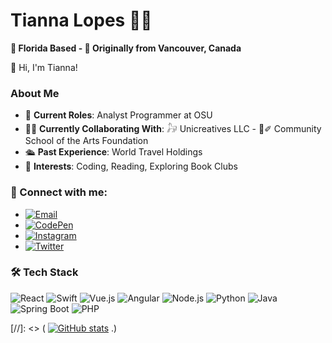 # Tianna Lopes 🌴🍁

**🌴 Florida Based - 🍁 Originally from Vancouver, Canada**

👋 Hi, I'm Tianna!

### About Me
- 🏢 **Current Roles**: Analyst Programmer at OSU
- 🤝🏼 **Currently Collaborating With**:  𓃗 Unicreatives LLC - 📓✐ Community School of the Arts Foundation
- 🛳 **Past Experience**: World Travel Holdings
- 📖 **Interests**: Coding, Reading, Exploring Book Clubs

### 🤝 Connect with me:
- [![Email](https://img.shields.io/badge/Email-D14836?style=for-the-badge&logo=gmail&logoColor=white)](mailto:tiannaalinalopes@gmail.com)
- [![CodePen](https://img.shields.io/badge/CodePen-000000?style=for-the-badge&logo=codepen&logoColor=white)](https://codepen.io/tiannalopes)
- [![Instagram](https://img.shields.io/badge/Instagram-E4405F?style=for-the-badge&logo=instagram&logoColor=white)](https://www.instagram.com/tiannalopes_/)
- [![Twitter](https://img.shields.io/badge/Twitter-1DA1F2?style=for-the-badge&logo=twitter&logoColor=white)](https://twitter.com/LopesTianna)

### 🛠 Tech Stack
![React](https://img.shields.io/badge/React-20232A?style=for-the-badge&logo=react&logoColor=61DAFB)
 ![Swift](https://img.shields.io/badge/Swift-FA7343?style=for-the-badge&logo=swift&logoColor=white)
 ![Vue.js](https://img.shields.io/badge/Vue.js-35495E?style=for-the-badge&logo=vue.js&logoColor=4FC08D)
 ![Angular](https://img.shields.io/badge/Angular-DD0031?style=for-the-badge&logo=angular&logoColor=white)
 ![Node.js](https://img.shields.io/badge/Node.js-43853D?style=for-the-badge&logo=node-dot-js&logoColor=white)
 ![Python](https://img.shields.io/badge/Python-3776AB?style=for-the-badge&logo=python&logoColor=white)
 ![Java](https://img.shields.io/badge/Java-007396?style=for-the-badge&logo=java&logoColor=white)
 ![Spring Boot](https://img.shields.io/badge/Spring_Boot-6DB33F?style=for-the-badge&logo=spring-boot&logoColor=white)
 ![PHP](https://img.shields.io/badge/PHP-777BB4?style=for-the-badge&logo=php&logoColor=white)

[//]: <> ( [![GitHub stats](https://github-readme-stats.vercel.app/api?username=TiannaLopes)](https://github.com/TiannaLopes/github-readme-stats)
.)


